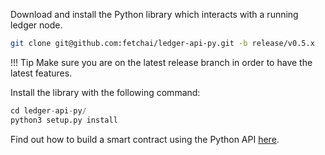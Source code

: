 Download and install the Python library which interacts with a running ledger node.

``` bash
git clone git@github.com:fetchai/ledger-api-py.git -b release/v0.5.x
```

!!!	Tip
	Make sure you are on the latest release branch in order to have the latest features. 

Install the library with the following command:

``` python
cd ledger-api-py/
python3 setup.py install
```

Find out how to build a smart contract using the Python API [here](../smart-contracts/submitting_contract.md).

<!--### Connecting to testnet

Navigate to the constellation application folder:

``` bash
cd apps/constellation
```

If you have been running a local network, delete the database files:

``` bash
rm -f *.db
```

Start the network connecting to the alpha test network.

``` bash
./constellation -bootstrap -network 
./constellation -bootstrap -network delta
```
-->



<br/>
